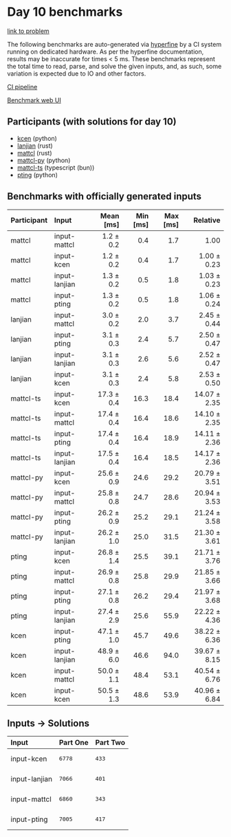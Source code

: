 # Day 10 benchmarks

[link to problem](https://adventofcode.com/2023/day/10)

The following benchmarks are auto-generated via
[hyperfine](https://github.com/sharkdp/hyperfine) by a CI system running on
dedicated hardware. As per the hyperfine documentation, results may be
inaccurate for times < 5 ms. These benchmarks represent the total time to read,
parse, and solve the given inputs, and, as such, some variation is expected due
to IO and other factors.

[CI pipeline](http://ci.papercode.net:8080/teams/main/pipelines/aoc2023)

[Benchmark web UI](https://aoc.ancalagon.black)


## Participants (with solutions for day 10)

- [kcen](https://github.com/kcen/aoc2023) (python)
- [lanjian](https://github.com/lanjian/aoc-2023) (rust)
- [mattcl](https://github.com/mattcl/aoc2023) (rust)
- [mattcl-py](https://github.com/mattcl/aoc2023-py) (python)
- [mattcl-ts](https://github.com/mattcl/aoc2023-js) (typescript (bun))
- [pting](https://github.com/pting/aoc2023) (python)


## Benchmarks with officially generated inputs

| Participant | Input | Mean [ms] | Min [ms] | Max [ms] | Relative |
|:---|:---|---:|---:|---:|---:|
| mattcl | input-mattcl | 1.2 ± 0.2 | 0.4 | 1.7 | 1.00 |
| mattcl | input-kcen | 1.2 ± 0.2 | 0.4 | 1.7 | 1.00 ± 0.23 |
| mattcl | input-lanjian | 1.3 ± 0.2 | 0.5 | 1.8 | 1.03 ± 0.23 |
| mattcl | input-pting | 1.3 ± 0.2 | 0.5 | 1.8 | 1.06 ± 0.24 |
| lanjian | input-mattcl | 3.0 ± 0.2 | 2.0 | 3.7 | 2.45 ± 0.44 |
| lanjian | input-pting | 3.1 ± 0.3 | 2.4 | 5.7 | 2.50 ± 0.47 |
| lanjian | input-lanjian | 3.1 ± 0.3 | 2.6 | 5.6 | 2.52 ± 0.47 |
| lanjian | input-kcen | 3.1 ± 0.3 | 2.4 | 5.8 | 2.53 ± 0.50 |
| mattcl-ts | input-kcen | 17.3 ± 0.4 | 16.3 | 18.4 | 14.07 ± 2.35 |
| mattcl-ts | input-mattcl | 17.4 ± 0.4 | 16.4 | 18.6 | 14.10 ± 2.35 |
| mattcl-ts | input-pting | 17.4 ± 0.4 | 16.4 | 18.9 | 14.11 ± 2.36 |
| mattcl-ts | input-lanjian | 17.5 ± 0.4 | 16.4 | 18.5 | 14.17 ± 2.36 |
| mattcl-py | input-kcen | 25.6 ± 0.9 | 24.6 | 29.2 | 20.79 ± 3.51 |
| mattcl-py | input-mattcl | 25.8 ± 0.8 | 24.7 | 28.6 | 20.94 ± 3.53 |
| mattcl-py | input-pting | 26.2 ± 0.9 | 25.2 | 29.1 | 21.24 ± 3.58 |
| mattcl-py | input-lanjian | 26.2 ± 1.0 | 25.0 | 31.5 | 21.30 ± 3.61 |
| pting | input-kcen | 26.8 ± 1.4 | 25.5 | 39.1 | 21.71 ± 3.76 |
| pting | input-mattcl | 26.9 ± 0.8 | 25.8 | 29.9 | 21.85 ± 3.66 |
| pting | input-pting | 27.1 ± 0.8 | 26.2 | 29.4 | 21.97 ± 3.68 |
| pting | input-lanjian | 27.4 ± 2.9 | 25.6 | 55.9 | 22.22 ± 4.36 |
| kcen | input-pting | 47.1 ± 1.0 | 45.7 | 49.6 | 38.22 ± 6.36 |
| kcen | input-lanjian | 48.9 ± 6.0 | 46.6 | 94.0 | 39.67 ± 8.15 |
| kcen | input-mattcl | 50.0 ± 1.1 | 48.4 | 53.1 | 40.54 ± 6.76 |
| kcen | input-kcen | 50.5 ± 1.3 | 48.6 | 53.9 | 40.96 ± 6.84 |


## Inputs -> Solutions

| Input | Part One | Part Two |
|:---|:---|:---|
|input-kcen|<pre>6778</pre>|<pre>433</pre>|
|input-lanjian|<pre>7066</pre>|<pre>401</pre>|
|input-mattcl|<pre>6860</pre>|<pre>343</pre>|
|input-pting|<pre>7005</pre>|<pre>417</pre>|